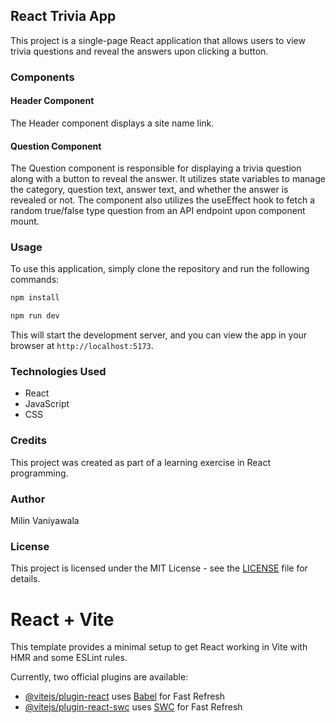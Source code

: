 ## React Trivia App

This project is a single-page React application that allows users to view trivia questions and reveal the answers upon clicking a button.

### Components

#### Header Component

The Header component displays a site name link.

#### Question Component

The Question component is responsible for displaying a trivia question along with a button to reveal the answer. It utilizes state variables to manage the category, question text, answer text, and whether the answer is revealed or not. The component also utilizes the useEffect hook to fetch a random true/false type question from an API endpoint upon component mount.

### Usage

To use this application, simply clone the repository and run the following commands:

```bash
npm install
```

```bash
npm run dev
```

This will start the development server, and you can view the app in your browser at `http://localhost:5173`.

### Technologies Used

- React
- JavaScript
- CSS

### Credits

This project was created as part of a learning exercise in React programming.

### Author

Milin Vaniyawala

### License

This project is licensed under the MIT License - see the [LICENSE](LICENSE) file for details.

# React + Vite

This template provides a minimal setup to get React working in Vite with HMR and some ESLint rules.

Currently, two official plugins are available:

- [@vitejs/plugin-react](https://github.com/vitejs/vite-plugin-react/blob/main/packages/plugin-react/README.md) uses [Babel](https://babeljs.io/) for Fast Refresh
- [@vitejs/plugin-react-swc](https://github.com/vitejs/vite-plugin-react-swc) uses [SWC](https://swc.rs/) for Fast Refresh
